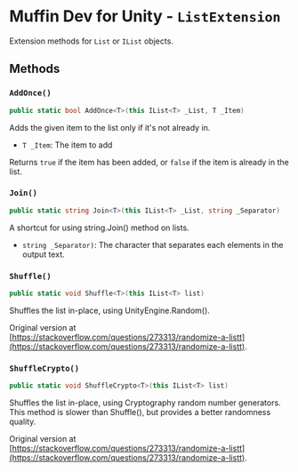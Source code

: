 # Muffin Dev for Unity - `ListExtension`

Extension methods for `List` or `IList` objects.

## Methods

### `AddOnce()`

```cs
public static bool AddOnce<T>(this IList<T> _List, T _Item)
```

Adds the given item to the list only if it's not already in.

- `T _Item`: The item to add

Returns `true` if the item has been added, or `false` if the item is already in the list.

### `Join()`

```cs
public static string Join<T>(this IList<T> _List, string _Separator)
```

A shortcut for using string.Join() method on lists.

- `string _Separator)`: The character that separates each elements in the output text.

### `Shuffle()`


```cs
public static void Shuffle<T>(this IList<T> list)
```

Shuffles the list in-place, using UnityEngine.Random().

Original version at [https://stackoverflow.com/questions/273313/randomize-a-listt](https://stackoverflow.com/questions/273313/randomize-a-listt).

### `ShuffleCrypto()`

```cs
public static void ShuffleCrypto<T>(this IList<T> list)
```

Shuffles the list in-place, using Cryptography random number generators. This method is slower than Shuffle(), but provides a better randomness quality.

Original version at [https://stackoverflow.com/questions/273313/randomize-a-listt](https://stackoverflow.com/questions/273313/randomize-a-listt).